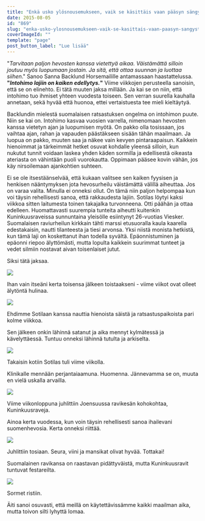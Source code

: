 ```yaml
---
title: "Enkä usko ylösnousemukseen, vaik se käsittäis vaan pääsyn sängystä pois."
date: 2015-08-05
id: "869"
slug: "enka-usko-ylosnousemukseen-vaik-se-kasittais-vaan-paasyn-sangysta-pois"
coverImageId: ""
template: "page"
post_button_label: "Lue lisää"
---
```


"_Tarvitaan paljon hevosten kanssa vietettyä aikaa. Väistämättä silloin joutuu myös luopumaan jostain. Ja sitä, että ottaa suunnan ja luottaa siihen_." Sanoo Sanna Backlund Horsemailille antamassaan haastattelussa. **"_Intohimo lajiin on kaiken edellytys._"** Viime viikkojen perusteella sanoisin, että se on elinehto. Ei tätä muuten jaksa millään. Ja kai se on niin, että intohimo tuo ihmiset yhteen vuodesta toiseen. Sen verran suurella kauhalla annetaan, sekä hyvää että huonoa, ettei vertaistuesta tee mieli kieltäytyä.

Backlundin mielestä suomalaisen ratsastuksen ongelma on intohimon puute. Niin se kai on. Intohimo kasvaa vuosien varrella, nimenomaan hevosten kanssa vietetyn ajan ja luopumisen myötä. On pakko olla tosissaan, jos vaihtaa ajan, rahan ja vapauden päästäkseen sisään tähän maailmaan. Ja luopua on pakko, muuten saa ja näkee vain kevyen pintaraapaisun. Kaikkein hienoimmat ja tärkeimmät hetket osuvat kohdalle yleensä silloin, kun nukutut tunnit voidaan laskea yhden käden sormilla ja edellisestä oikeasta ateriasta on vähintään puoli vuorokautta. Oppimaan pääsee kovin vähän, jos käy nirsoilemaan ajankohtien suhteen.

Ei se ole itsestäänselvää, että kukaan valitsee sen kaiken fyysisen ja henkisen nääntymyksen jota hevosurheilu väistämättä välillä aiheuttaa. Jos on varaa valita. Minulla ei onneksi ollut. On tämä niin paljon helpompaa kun voi täysin rehellisesti sanoa, että rakkaudesta lajiin. Sotilas löytyi kaksi viikkoa sitten laitumesta toinen takajalka turvonneena. Otti päähän ja ottaa edelleen. Huomattavasti suurempia tunteita aiheutti kuitenkin Kuninkuusraveissa sunnuntaina yleisölle esiintynyt 26-vuotias Viesker. Suomalaisen raviurheilun kirkkain tähti marssi etusuoralla kaula kaarella edestakaisin, nautti tilanteesta ja tiesi arvonsa. Yksi niistä monista hetkistä, kun tämä laji on koskettanut ihan todella syvältä. Epäonnistuminen ja epäonni riepoo älyttömästi, mutta lopulta kaikkein suurimmat tunteet ja vedet silmiin nostavat aivan toisenlaiset jutut.

Siksi tätä jaksaa.

[![](/images/IMG_8063_.jpg)](http://2.bp.blogspot.com/-qbxbLZ_-EnE/VcKLBXsAaSI/AAAAAAAAJ4w/7iFQOG8trhc/s1600/IMG_8063_.jpg)

Ihan vain itseäni kerta toisensa jälkeen toistaakseni - viime viikot ovat olleet älytöntä hulinaa.

[![](/images/IMG_8142_.jpg)](http://4.bp.blogspot.com/-2xHXQCHv9Rw/VcKLBw4bhWI/AAAAAAAAJ5E/Yf3xvjc8gCk/s1600/IMG_8142_.jpg)

Ehdimme Sotilaan kanssa nauttia hienoista säistä ja ratsastuspaikoista pari kolme viikkoa.

Sen jälkeen onkin lähinnä satanut ja aika mennyt kylmätessä ja kävelyttäessä. Tuntuu onneksi lähinnä tutulta ja arkiselta.

[![](/images/IMG_8269_.jpg)](http://1.bp.blogspot.com/-fwARZs4l99E/VcKLBxmU5qI/AAAAAAAAJ5A/NXaHXkREwK0/s1600/IMG_8269_.jpg)

Takaisin kotiin Sotilas tuli viime viikolla.

Klinikalle mennään perjantaiaamuna. Huomenna. Jännevamma se on, muuta en vielä uskalla arvailla.

[![](/images/IMG_8374_.jpg)](http://1.bp.blogspot.com/-TQxG_9fORWI/VcKLFoIY8oI/AAAAAAAAJ5o/CzySE5tWzu4/s1600/IMG_8374_.jpg)

Viime viikonloppuna juhlittiin Joensuussa ravikesän kohokohtaa, Kuninkuusraveja.

Ainoa kerta vuodessa, kun voin täysin rehellisesti sanoa ihailevani suomenhevosia. Kerta onneksi riittää.

[![](/images/IMG_8365_.jpg)](http://2.bp.blogspot.com/-Yk2a44vsufM/VcKLEfLbl3I/AAAAAAAAJ5Y/gI7xk1dX-I0/s1600/IMG_8365_.jpg)

Juhlittiin tosiaan. Seura, viini ja mansikat olivat hyvää. Tottakai!

Suomalainen ravikansa on raastavan pidättyväistä, mutta Kuninkuusravit tuntuvat festareilta.

[![](/images/IMG_8353_.jpg)](http://4.bp.blogspot.com/-pB3vjonJ3A8/VcKLDy186JI/AAAAAAAAJ5U/dZ5vfFx3cHs/s1600/IMG_8353_.jpg)

Sormet ristiin.

Äiti sanoi osuvasti, että meillä on käytettävissämme kaikki maailman aika, mutta toivon silti lyhyttä lomaa.

